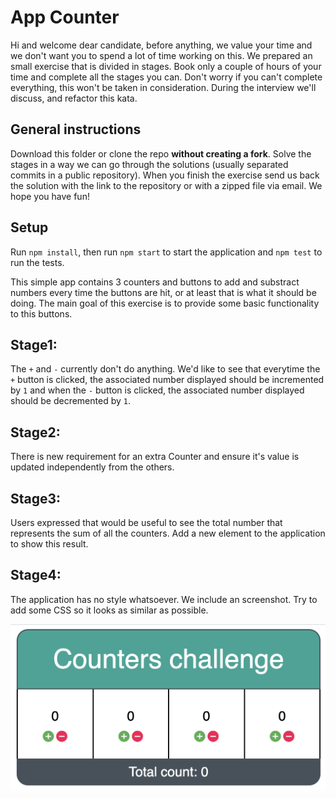 # App Counter

Hi and welcome dear candidate, before anything, we value your time and we don't want you to spend a lot of time working on this. We prepared an small exercise that is divided in stages. Book only a couple of hours of your time and complete all the stages you can. Don't worry if you can't complete everything, this won't be taken in consideration. During the interview we'll discuss, and refactor this kata.


## General instructions
Download this folder or clone the repo **without creating a fork**. Solve the stages in a way we can go through the solutions (usually separated commits in a public repository). When you finish the exercise send us back the solution with the link to the repository or with a zipped file via email. We hope you have fun!

## Setup
Run `npm install`, then run `npm start` to start the application and `npm test` to run the tests.

This simple app contains 3 counters and buttons to add and substract numbers every time the buttons are hit, or at least that is what it should be doing. The main goal of this exercise is to provide some basic functionality to this buttons.


## Stage1:
The `+` and `-` currently don't do anything. We'd like to see that everytime
the `+` button is clicked, the associated number displayed should be incremented by `1` and when the `-` button is clicked, the associated number displayed should be decremented by `1`.
## Stage2:
There is new requirement for an extra Counter and ensure it's value is updated independently from the others.

## Stage3:
Users expressed that would be useful to see the total number that represents the sum of all the counters. Add a new element to the application to show this result.

## Stage4:
The application has no style whatsoever. We include an screenshot. Try to add some CSS so it looks as similar as possible.

![Counter example](counters.png)
